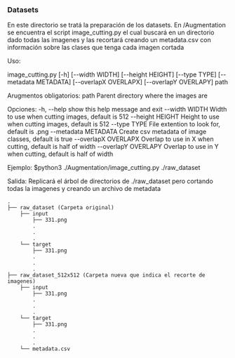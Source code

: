 ### Datasets
En este directorio se tratá la preparación de los datasets.
En /Augmentation se encuentra el script image_cutting.py el cual buscará en un directorio dado todas las imagenes y las recortará creando un metadata.csv con información sobre las clases que tenga cada imagen cortada

Uso:

image_cutting.py [-h] [--width WIDTH] [--height HEIGHT] [--type TYPE] [--metadata METADATA] [--overlapX OVERLAPX] [--overlapY OVERLAPY] path

Arugmentos obligatorios:
  path                 Parent directory where the images are

Opciones:
  -h, --help           show this help message and exit
  --width WIDTH        Width to use when cutting images, default is 512
  --height HEIGHT      Height to use when cutting images, default is 512
  --type TYPE          File extention to look for, default is .png
  --metadata METADATA  Create csv metadata of image classes, default is true
  --overlapX OVERLAPX  Overlap to use in X when cutting, default is half of width
  --overlapY OVERLAPY  Overlap to use in Y when cutting, default is half of width

Ejemplo:
$python3 ./Augmentation/image_cutting.py ./raw_dataset

Salida:
Replicará el árbol de directorios de ./raw_dataset pero cortando todas la imagenes y creando un archivo de metadata
```
.
├── raw_dataset (Carpeta original)
    ├── input     
        ├── 331.png
        .
        .
        .
    └── target   
        ├── 331.png
        .
        .
        .
├── raw_dataset_512x512 (Carpeta nueva que indica el recorte de imagenes)
    ├── input     
        ├── 331.png
        .
        .
        .
    └── target   
        ├── 331.png
        .
        .
        .
    └── metadata.csv
```


